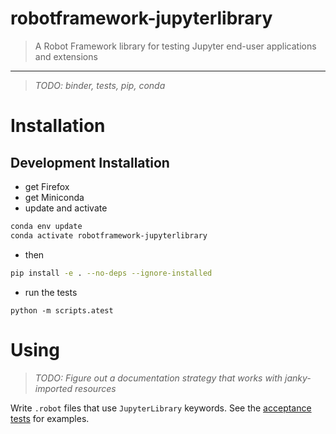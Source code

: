 # robotframework-jupyterlibrary
> A Robot Framework library for testing Jupyter end-user applications and extensions

---

> _TODO: binder, tests, pip, conda_

# Installation

## Development Installation
- get Firefox
- get Miniconda
- update and activate
```bash
conda env update
conda activate robotframework-jupyterlibrary
```
- then
```bash
pip install -e . --no-deps --ignore-installed
```
- run the tests
```
python -m scripts.atest
```

# Using
> _TODO: Figure out a documentation strategy that works with
         janky-imported resources_

Write `.robot` files that use `JupyterLibrary` keywords. See the
[acceptance tests](./atest/acceptance) for examples.
